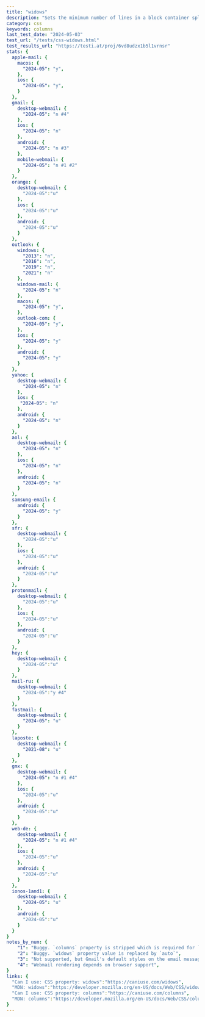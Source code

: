 ```yaml
---
title: "widows"
description: "Sets the minimum number of lines in a block container split on a new page, region or column."
category: css
keywords: columns
last_test_date: "2024-05-03"
test_url: "/tests/css-widows.html"
test_results_url: "https://testi.at/proj/6vd8udzx1b5l1vrnsr"
stats: {
  apple-mail: {
    macos: {
      "2024-05": "y",
    },
    ios: {
      "2024-05": "y",
    }
  },
  gmail: {
    desktop-webmail: {
      "2024-05": "n #4"
    },
    ios: {
      "2024-05": "n"
    },
    android: {
      "2024-05": "n #3"
    },
    mobile-webmail: {
      "2024-05": "n #1 #2"
    }
  },
  orange: {
    desktop-webmail: {
      "2024-05":"u"
    },
    ios: {
      "2024-05":"u"
    },
    android: {
      "2024-05":"u"
    }
  },
  outlook: {
    windows: {
      "2013": "n",
      "2016": "n",
      "2019": "n",
      "2021": "n"
    },
    windows-mail: {
      "2024-05": "n"
    },
    macos: {
      "2024-05": "y",
    },
    outlook-com: {
      "2024-05": "y",
    },
    ios: {
      "2024-05": "y"
    },
    android: {
      "2024-05": "y"
    }
  },
  yahoo: {
    desktop-webmail: {
      "2024-05": "n"
    },
    ios: {
     "2024-05": "n"
    },
    android: {
      "2024-05": "n"
    }
  },
  aol: {
    desktop-webmail: {
      "2024-05": "n"
    },
    ios: {
      "2024-05": "n"
    },
    android: {
      "2024-05": "n"
    }
  },
  samsung-email: {
    android: {
      "2024-05": "y"
    }
  },
  sfr: {
    desktop-webmail: {
      "2024-05":"u"
    },
    ios: {
      "2024-05":"u"
    },
    android: {
      "2024-05":"u"
    }
  }, 
  protonmail: {
    desktop-webmail: {
      "2024-05":"u"
    },
    ios: {
      "2024-05":"u"
    },
    android: {
      "2024-05":"u"
    }
  },
  hey: {
    desktop-webmail: {
      "2024-05":"u"
    }
  },
  mail-ru: {
    desktop-webmail: {
      "2024-05":"y #4"
    }
  },
  fastmail: {
    desktop-webmail: {
      "2024-05": "u"
    }
  },
  laposte: {
    desktop-webmail: {
      "2021-08": "u"
    }
  },
  gmx: {
    desktop-webmail: {
      "2024-05": "n #1 #4"
    },
    ios: {
      "2024-05":"u"
    },
    android: {
      "2024-05":"u"
    }
  },
  web-de: {
    desktop-webmail: {
      "2024-05": "n #1 #4"
    },
    ios: {
      "2024-05":"u"
    },
    android: {
      "2024-05":"u"
    }
  },
  ionos-1and1: {
    desktop-webmail: {
      "2024-05": "u"
    },
    android: {
      "2024-05":"u"
    }
  }
}
notes_by_num: {
    "1": "Buggy. `columns` property is stripped which is required for `widows` to work",
    "2": "Buggy. `widows` property value is replaced by `auto`",
    "3": "Not supported, but Gmail's default styles on the email message container includes the `widows` property. These values are inherited by children elements",
    "4": "Webmail rendering depends on browser support",
}
links: {
  "Can I use: CSS property: widows":"https://caniuse.com/widows",
  "MDN: widows":"https://developer.mozilla.org/en-US/docs/Web/CSS/widows",
  "Can I use: CSS property: columns":"https://caniuse.com/columns",
  "MDN: columns":"https://developer.mozilla.org/en-US/docs/Web/CSS/columns",
}
---
```

